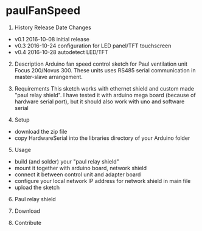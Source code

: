 # paulFanSpeed

1. History
Release		Date		Changes
 * v0.1		2016-10-08	initial release
 * v0.3 		2016-10-24	configuration for LED panel/TFT touchscreen
 * v0.4    2016-10-28  autodetect LED/TFT

2. Description
Arduino fan speed control sketch for Paul ventilation unit Focus 200/Novus 300. These units uses RS485 serial communication in master-slave arrangement.

3. Requirements
This sketch works with ethernet shield and custom made "paul relay shield". I have tested it with arduino mega board (because of hardware serial port), but it should also work with uno and software serial

4. Setup
  * download the zip file
  * copy HardwareSerial into the libraries directory of your Arduino folder

5. Usage
  * build (and solder) your "paul relay shield"
  * mount it together with arduino board, network shield
  * connect it between control unit and adapter board
  * configure your local network IP address for network shield in main file
  * upload the sketch

6. Paul relay shield

7. Download

8. Contribute
